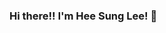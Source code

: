 ### Hi there!! I'm Hee Sung Lee! 👋

<!--
**lheesung/lheesung** is a ✨ _special_ ✨ repository because its `README.md` (this file) appears on your GitHub profile.


- 🔭 I’m currently studying at Busan Software Meighster Highschool
- 🌱 I’m currently learning C, HTML, etc...
- 📫 How to reach me: intstagram - hx_sg or phone: +82 10 7348 2006
- ⚡ TMI: I like fashion🧥, and I like socce⚽
